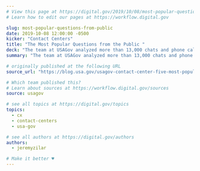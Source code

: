 ```yaml
---
# View this page at https://digital.gov/2019/10/08/most-popular-questions-from-public
# Learn how to edit our pages at https://workflow.digital.gov

slug: most-popular-questions-from-public
date: 2019-10-08 12:00:00 -0500
kicker: "Contact Centers"
title: "The Most Popular Questions from the Public "
deck: "The team at USAGov analyzed more than 13,000 chats and phone calls from the public, in both English and Spanish, and then tagged these inquiries by popular topic area. These are the top questions our government-wide contact center received over the last four months."
summary: "The team at USAGov analyzed more than 13,000 chats and phone calls from the public, in both English and Spanish, and then tagged these inquiries by popular topic area. These are the top questions our government-wide contact center received over the last four months."

# originally published at the following URL
source_url: "https://blog.usa.gov/usagov-contact-center-five-most-popular-questions-from-may-to-july-2019"

# Which team published this?
# Learn about sources at https://workflow.digital.gov/sources
source: usagov

# see all topics at https://digital.gov/topics
topics: 
  - cx
  - contact-centers
  - usa-gov

# see all authors at https://digital.gov/authors
authors: 
  - jeremyzilar

# Make it better ♥
---
```

